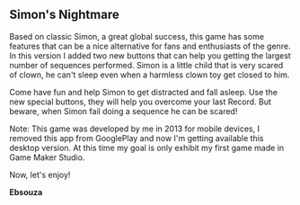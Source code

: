 ## Simon's Nightmare

Based on classic Simon, a great global success, this game has some features that can be a nice alternative for fans and enthusiasts of the genre. In this version I added two new buttons that can help you getting the largest number of sequences performed.
Simon is a little child that is very scared of clown, he can't sleep even when a harmless clown toy get closed to him.

Come have fun and help Simon to get distracted and fall asleep. Use the new special buttons, they will help you overcome your last Record. But beware, when Simon fail doing a sequence he can be scared! 

Note: This game was developed by me in 2013 for mobile devices, I removed this app from GooglePlay and now I'm getting available this desktop version. At this time my goal is only exhibit my first game made in Game Maker Studio.

Now, let's enjoy! 

**Ebsouza**
